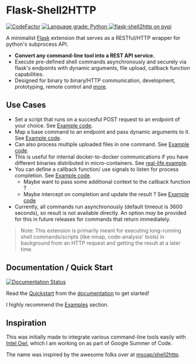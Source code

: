 # Flask-Shell2HTTP

[![CodeFactor](https://www.codefactor.io/repository/github/eshaan7/flask-shell2http/badge)](https://www.codefactor.io/repository/github/eshaan7/flask-shell2http)
<a href="https://lgtm.com/projects/g/Eshaan7/Flask-Shell2HTTP/context:python">
  <img alt="Language grade: Python" src="https://img.shields.io/lgtm/grade/python/g/Eshaan7/Flask-Shell2HTTP.svg?logo=lgtm&logoWidth=18"/>
</a>
[![flask-shell2http on pypi](https://img.shields.io/pypi/v/flask-shell2http)](https://pypi.org/project/Flask-Shell2HTTP/)

A minimalist [Flask](https://github.com/pallets/flask) extension that serves as a RESTful/HTTP wrapper for python's subprocess API.

- **Convert any command-line tool into a REST API service.**
- Execute pre-defined shell commands asynchronously and securely via flask's endpoints with dynamic arguments, file upload, callback function capabilities.
- Designed for binary to binary/HTTP communication, development, prototyping, remote control and [more](https://flask-shell2http.readthedocs.io/en/stable/Examples.html).


## Use Cases

- Set a script that runs on a succesful POST request to an endpoint of your choice. See [Example code](examples/run_script.py).
- Map a base command to an endpoint and pass dynamic arguments to it. See [Example code](examples/basic.py).
- Can also process multiple uploaded files in one command. See [Example code](examples/multiple_files.py).
- This is useful for internal docker-to-docker communications if you have different binaries distributed in micro-containers. See [real-life example](https://github.com/intelowlproject/IntelOwl/blob/develop/integrations/peframe/app.py).
- You can define a callback function/ use signals to listen for process completion. See [Example code](examples/with_callback.py). 
  * Maybe want to pass some additional context to the callback function ? 
  * Maybe intercept on completion and update the result ? See [Example code](examples/custom_save_fn.py)
- Currently, all commands run asynchronously (default timeout is 3600 seconds), so result is not available directly. An option _may_ be provided for this in future releases for commands that return immediately.

> Note: This extension is primarily meant for executing long-running
> shell commands/scripts (like nmap, code-analysis' tools) in background from an HTTP request and getting the result at a later time.

## Documentation / Quick Start

[![Documentation Status](https://readthedocs.org/projects/flask-shell2http/badge/?version=latest)](https://flask-shell2http.readthedocs.io/en/latest/?badge=latest)

Read the [Quickstart](https://flask-shell2http.readthedocs.io/en/stable/Quickstart.html) 
from the [documentation](https://flask-shell2http.readthedocs.io/) to get started!

I highly recommend the [Examples](https://flask-shell2http.readthedocs.io/en/stable/Examples.html) section.

## Inspiration

This was initially made to integrate various command-line tools easily with [Intel Owl](https://github.com/intelowlproject/IntelOwl), which I am working on as part of Google Summer of Code.

The name was inspired by the awesome folks over at [msoap/shell2http](https://github.com/msoap/shell2http).

